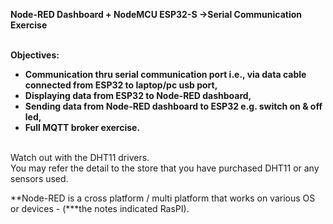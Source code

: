 <b>Node-RED Dashboard + NodeMCU ESP32-S ->Serial Communication Exercise</b><br><br>

<b>Objectives:<br>
- Communication thru serial communication port i.e., via data cable connected from ESP32 to laptop/pc usb port,<br>
- Displaying data from ESP32 to Node-RED dashboard,<br>
- Sending data from Node-RED dashboard to ESP32 e.g. switch on & off led,<br>
- Full MQTT broker exercise.</b><br><br>



Watch out with the DHT11 drivers. <br>
You may refer the detail to the store that you have purchased DHT11 or any sensors used.<br>

 
**Node-RED is a cross platform / multi platform that works on various OS or devices -  (***the notes indicated RasPI).
